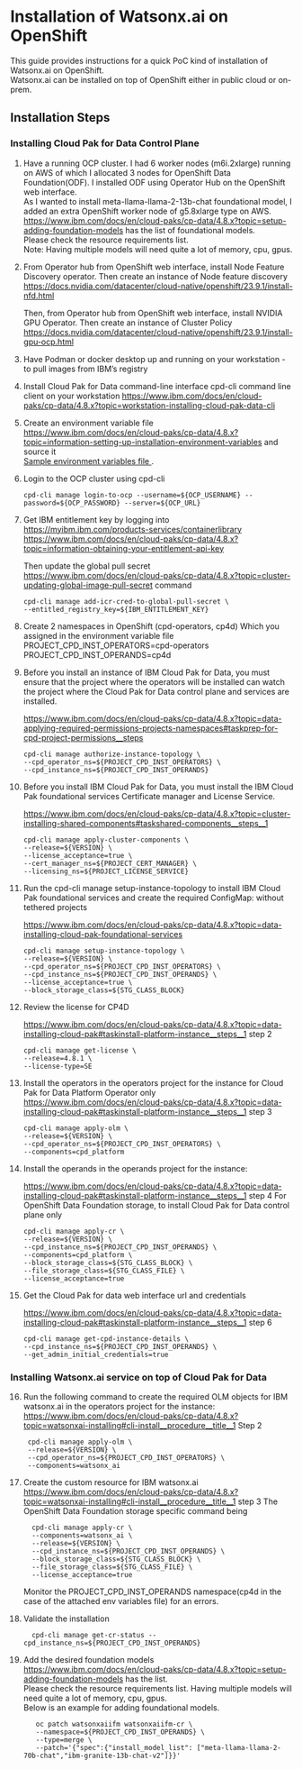 # Installation of Watsonx.ai on OpenShift

This guide provides instructions for a quick PoC kind of installation of Watsonx.ai on OpenShift.<br/>
Watsonx.ai can be installed on top of OpenShift either in public cloud or on-prem.


## Installation Steps
### Installing Cloud Pak for Data Control Plane

1. Have a running OCP cluster.
   I had 6 worker nodes (m6i.2xlarge) running on AWS of which I allocated 3 nodes for OpenShift Data Foundation(ODF). I installed ODF using Operator Hub on the OpenShift web interface. <br/>
   As I wanted to install  meta-llama-llama-2-13b-chat foundational model, I added an extra OpenShift worker node of g5.8xlarge type on AWS. <br/>
     https://www.ibm.com/docs/en/cloud-paks/cp-data/4.8.x?topic=setup-adding-foundation-models
     has the list of foundational models. <br/>Please check the resource requirements list. <br/>Note: Having multiple models will need quite a lot of memory, cpu, gpus.


2. From Operator hub from OpenShift web interface, install Node Feature Discovery operator. Then create an instance of Node feature discovery<br/>
      https://docs.nvidia.com/datacenter/cloud-native/openshift/23.9.1/install-nfd.html
      
      Then, from Operator hub from OpenShift web interface, install NVIDIA GPU Operator. Then create an instance of Cluster Policy<br/>
      https://docs.nvidia.com/datacenter/cloud-native/openshift/23.9.1/install-gpu-ocp.html
        
3. Have Podman or docker desktop up and running on your workstation - to pull images from IBM’s registry

4. Install Cloud Pak for Data command-line interface  cpd-cli command line client  on your workstation
  https://www.ibm.com/docs/en/cloud-paks/cp-data/4.8.x?topic=workstation-installing-cloud-pak-data-cli

5. Create an environment variable file <br/>
  https://www.ibm.com/docs/en/cloud-paks/cp-data/4.8.x?topic=information-setting-up-installation-environment-variables and source it
   <br/> [Sample environment variables file ](cpd_vars.sh) .
       
 6. Login to the OCP cluster using cpd-cli
    
        cpd-cli manage login-to-ocp --username=${OCP_USERNAME} --password=${OCP_PASSWORD} --server=${OCP_URL}
        
 7. Get IBM entitlement key by logging into https://myibm.ibm.com/products-services/containerlibrary
    https://www.ibm.com/docs/en/cloud-paks/cp-data/4.8.x?topic=information-obtaining-your-entitlement-api-key

    Then update the global pull secret<br/>
    https://www.ibm.com/docs/en/cloud-paks/cp-data/4.8.x?topic=cluster-updating-global-image-pull-secret command	
    
        cpd-cli manage add-icr-cred-to-global-pull-secret \
        --entitled_registry_key=${IBM_ENTITLEMENT_KEY}


 8.  Create 2 namespaces in OpenShift (cpd-operators, cp4d)
     Which you assigned in the environment variable file
        PROJECT_CPD_INST_OPERATORS=cpd-operators
        PROJECT_CPD_INST_OPERANDS=cp4d

 9. Before you install an instance of IBM Cloud Pak for Data, you must ensure that the project where the operators will be installed can watch the project where the Cloud Pak for Data control plane and services are installed.

    https://www.ibm.com/docs/en/cloud-paks/cp-data/4.8.x?topic=data-applying-required-permissions-projects-namespaces#taskprep-for-cpd-project-permissions__steps

        cpd-cli manage authorize-instance-topology \
        --cpd_operator_ns=${PROJECT_CPD_INST_OPERATORS} \
        --cpd_instance_ns=${PROJECT_CPD_INST_OPERANDS}

10. Before you install IBM Cloud Pak for Data, you must install the IBM Cloud Pak foundational services Certificate manager and License Service.
    
    https://www.ibm.com/docs/en/cloud-paks/cp-data/4.8.x?topic=cluster-installing-shared-components#taskshared-components__steps__1

        cpd-cli manage apply-cluster-components \
        --release=${VERSION} \
        --license_acceptance=true \
        --cert_manager_ns=${PROJECT_CERT_MANAGER} \
        --licensing_ns=${PROJECT_LICENSE_SERVICE}
11. Run the cpd-cli manage setup-instance-topology to install IBM Cloud Pak foundational services and create the required ConfigMap: without tethered projects
    
    https://www.ibm.com/docs/en/cloud-paks/cp-data/4.8.x?topic=data-installing-cloud-pak-foundational-services


        cpd-cli manage setup-instance-topology \
        --release=${VERSION} \
        --cpd_operator_ns=${PROJECT_CPD_INST_OPERATORS} \
        --cpd_instance_ns=${PROJECT_CPD_INST_OPERANDS} \
        --license_acceptance=true \
        --block_storage_class=${STG_CLASS_BLOCK}
12. Review the license for CP4D
    
    https://www.ibm.com/docs/en/cloud-paks/cp-data/4.8.x?topic=data-installing-cloud-pak#taskinstall-platform-instance__steps__1 step 2

        cpd-cli manage get-license \
        --release=4.8.1 \
        --license-type=SE

13. Install the operators in the operators project for the instance for Cloud Pak for Data Platform Operator only 
    https://www.ibm.com/docs/en/cloud-paks/cp-data/4.8.x?topic=data-installing-cloud-pak#taskinstall-platform-instance__steps__1 step 3

        cpd-cli manage apply-olm \
        --release=${VERSION} \
        --cpd_operator_ns=${PROJECT_CPD_INST_OPERATORS} \
        --components=cpd_platform

14. Install the operands in the operands project for the instance:
    
    https://www.ibm.com/docs/en/cloud-paks/cp-data/4.8.x?topic=data-installing-cloud-pak#taskinstall-platform-instance__steps__1 step 4
    For OpenShift Data Foundation storage, to install Cloud Pak for Data control plane only

        cpd-cli manage apply-cr \
        --release=${VERSION} \
        --cpd_instance_ns=${PROJECT_CPD_INST_OPERANDS} \
        --components=cpd_platform \
        --block_storage_class=${STG_CLASS_BLOCK} \
        --file_storage_class=${STG_CLASS_FILE} \
        --license_acceptance=true

15. Get the Cloud Pak for data web interface url and credentials
    
    https://www.ibm.com/docs/en/cloud-paks/cp-data/4.8.x?topic=data-installing-cloud-pak#taskinstall-platform-instance__steps__1 step 6

        cpd-cli manage get-cpd-instance-details \
        --cpd_instance_ns=${PROJECT_CPD_INST_OPERANDS} \
        --get_admin_initial_credentials=true

### Installing Watsonx.ai service on top of Cloud Pak for Data 

16. Run the following command to create the required OLM objects for IBM watsonx.ai in the operators project for the instance:
	https://www.ibm.com/docs/en/cloud-paks/cp-data/4.8.x?topic=watsonxai-installing#cli-install__procedure__title__1 Step 2
 
         cpd-cli manage apply-olm \
         --release=${VERSION} \
         --cpd_operator_ns=${PROJECT_CPD_INST_OPERATORS} \
         --components=watsonx_ai

  17. Create the custom resource for IBM watsonx.ai
      https://www.ibm.com/docs/en/cloud-paks/cp-data/4.8.x?topic=watsonxai-installing#cli-install__procedure__title__1 step 3
      The OpenShift Data Foundation storage specific command being

            cpd-cli manage apply-cr \
            --components=watsonx_ai \
            --release=${VERSION} \
            --cpd_instance_ns=${PROJECT_CPD_INST_OPERANDS} \
            --block_storage_class=${STG_CLASS_BLOCK} \
            --file_storage_class=${STG_CLASS_FILE} \
            --license_acceptance=true

      Monitor the PROJECT_CPD_INST_OPERANDS namespace(cp4d in the case of the attached env variables file) for an errors.
      
   18. Validate the installation <br/>

             cpd-cli manage get-cr-status --cpd_instance_ns=${PROJECT_CPD_INST_OPERANDS}

   19.  Add the desired foundation models <br/>
        https://www.ibm.com/docs/en/cloud-paks/cp-data/4.8.x?topic=setup-adding-foundation-models
        has the list.<br/> Please check the resource requirements list. Having multiple models will need quite a lot of memory, cpu, gpus. <br/> Below is an example for adding foundational models.

               oc patch watsonxaiifm watsonxaiifm-cr \
               --namespace=${PROJECT_CPD_INST_OPERANDS} \
               --type=merge \
               --patch='{"spec":{"install_model_list": ["meta-llama-llama-2-70b-chat","ibm-granite-13b-chat-v2"]}}'
               

                
